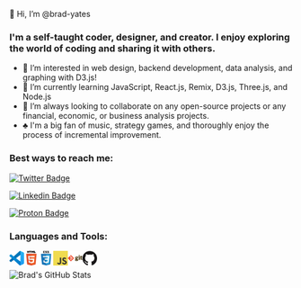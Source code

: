 👋 Hi, I’m @brad-yates
### I'm a self-taught coder, designer, and creator. I enjoy exploring the world of coding and sharing it with others.

- 👀 I’m interested in web design, backend development, data analysis, and graphing with D3.js!
- 🌱 I’m currently learning JavaScript, React.js, Remix, D3.js, Three.js, and Node.js
- 💞️ I’m always looking to collaborate on any open-source projects or any financial, economic, or business analysis projects.
- ♣️ I'm a big fan of music, strategy games, and thoroughly enjoy the process of incremental improvement.
<!--- - 📫 The best way to reach me is on [Twitter](https://www.twitter.com/bradfresco/) --->

### Best ways to reach me:

[![Twitter Badge](https://img.shields.io/badge/-@Bradfresco-1ca0f1?style=flat-square&labelColor=1ca0f1&logo=twitter&logoColor=white&link=https://www.twitter.com/bradfresco/)](https://www.twitter.com/bradfresco/) 

[![Linkedin Badge](https://img.shields.io/badge/-Bradley&nbsp;Yates-blue?style=flat-square&logo=Linkedin&logoColor=white&link=https://www.linkedin.com/in/bradley-yates-a5090715a/)](https://www.linkedin.com/in/bradley-yates-a5090715a/)

[![Proton Badge](https://img.shields.io/badge/-bradyates.dev@pm.me-8B89CC?style=for-the-badge&logo=protonmail&logoColor=white&link=mailto:bradyates.dev@pm.me)](mailto:bradyates.dev@pm.me)
<br />

### Languages and Tools:

<img align="left" alt="Visual Studio Code" width="26px" src="https://raw.githubusercontent.com/github/explore/80688e429a7d4ef2fca1e82350fe8e3517d3494d/topics/visual-studio-code/visual-studio-code.png" />
<img align="left" alt="HTML5" width="26px" src="https://raw.githubusercontent.com/github/explore/80688e429a7d4ef2fca1e82350fe8e3517d3494d/topics/html/html.png" />
<img align="left" alt="CSS3" width="26px" src="https://raw.githubusercontent.com/github/explore/80688e429a7d4ef2fca1e82350fe8e3517d3494d/topics/css/css.png" />
<img align="left" alt="JavaScript" width="26px" src="https://raw.githubusercontent.com/github/explore/80688e429a7d4ef2fca1e82350fe8e3517d3494d/topics/javascript/javascript.png" />
<img align="left" alt="Git" width="26px" src="https://raw.githubusercontent.com/github/explore/80688e429a7d4ef2fca1e82350fe8e3517d3494d/topics/git/git.png" />
<img align="left" alt="GitHub" width="26px" src="https://raw.githubusercontent.com/github/explore/78df643247d429f6cc873026c0622819ad797942/topics/github/github.png" />

<br />


<br />

<img align="left" alt="Brad's GitHub Stats" src="https://github-readme-stats.vercel.app/api?username=brad-yates&show_icons=true&hide_border=true&theme=tokyonight" />                         
     
<!---
---
<details>
  <summary>:zap: GitHub Stats</summary>

  <img align="left" alt="Brad's GitHub Stats" src="https://github-readme-stats.vercel.app/api?username=brad-yates&show_icons=true&hide_border=true&theme=tokyonight"/>

</details>

<details>
 
  <summary>:zap: Most Used Languages</summary>

<img align="left" alt="Brad's GitHub Top Languages" src="https://github-readme-stats.vercel.app/api/top-langs/?username=brad-yates&layout=compact&theme=tokyonight" />

</details> --->

<!---
brad-yates/brad-yates is a ✨ special ✨ repository because its `README.md` (this file) appears on your GitHub profile.
You can click the Preview link to take a look at your changes.
--->
